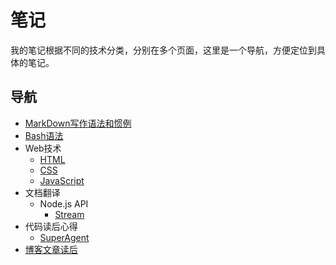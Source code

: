 # 笔记 #

我的笔记根据不同的技术分类，分别在多个页面，这里是一个导航，方便定位到具体的笔记。

## 导航 ##

* [MarkDown写作语法和惯例](MarkDown.md)
* [Bash语法](Bash.md)
* Web技术
	* [HTML]()
	* [CSS]()
	* [JavaScript]()
* 文档翻译
	* Node.js API
		* [Stream](Translation/Node.js-API/Stream.md) 
* 代码读后心得
	* [SuperAgent](CodeNotes/SuperAgent.md)
* [博客文章读后](article.md)

